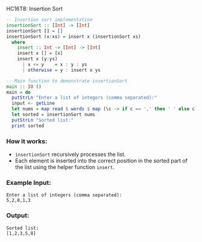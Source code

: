 HC16T8: Insertion Sort

```haskell
-- Insertion sort implementation
insertionSort :: [Int] -> [Int]
insertionSort [] = []
insertionSort (x:xs) = insert x (insertionSort xs)
  where
    insert :: Int -> [Int] -> [Int]
    insert x [] = [x]
    insert x (y:ys)
      | x <= y    = x : y : ys
      | otherwise = y : insert x ys

-- Main function to demonstrate insertionSort
main :: IO ()
main = do
  putStrLn "Enter a list of integers (comma separated):"
  input <- getLine
  let nums = map read $ words $ map (\c -> if c == ',' then ' ' else c) input :: [Int]
  let sorted = insertionSort nums
  putStrLn "Sorted list:"
  print sorted
```

### How it works:

* `insertionSort` recursively processes the list.
* Each element is inserted into the correct position in the sorted part of the list using the helper function `insert`.

### Example Input:

```
Enter a list of integers (comma separated):
5,2,8,1,3
```

### Output:

```
Sorted list:
[1,2,3,5,8]
```
